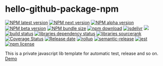 # hello-github-package-npm

[![NPM latest version][npm-latest-image]][npm-url]
[![NPM next version][npm-next-image]][npm-url]
[![NPM alpha version][npm-alpha-image]][npm-url]
[![NPM beta version][npm-beta-image]][npm-url]
[![NPM bundle size][npm-bundle-size-image]][npm-url]
[![npm download][download-image]][download-url]
[![jsdelivr][jsdelivr-image]][jsdelivr-url]
![][workflows-badge-image]
[![build status][travis-image]][travis-url]
[![libraries dependency status][libraries-status-image]][libraries-status-url]
[![libraries sourcerank][libraries-sourcerank-image]][libraries-sourcerank-url]
[![Coverage Status][coverage-image]][coverage-url]
[![Release date][release-date-image]][release-url]
[![rollup][rollup-image]][rollup-url]
[![semantic-release][semantic-image]][semantic-url]
[![jest][jest-image]][jest-url]
[![npm license][license-image]][download-url]

This is a private javascript lib template for automatic test, release and so on. [Demo][github-pages-url]

<!-- Links: -->
[npm-latest-image]: https://img.shields.io/npm/v/@cycjimmy/hello-github-package-npm/latest
[npm-next-image]: https://img.shields.io/npm/v/@cycjimmy/hello-github-package-npm/next
[npm-alpha-image]: https://img.shields.io/npm/v/@cycjimmy/hello-github-package-npm/alpha
[npm-beta-image]: https://img.shields.io/npm/v/@cycjimmy/hello-github-package-npm/beta
[npm-url]: https://npmjs.org/package/@cycjimmy/hello-github-package-npm
[npm-bundle-size-image]: https://img.shields.io/bundlephobia/min/@cycjimmy/hello-github-package-npm

[download-image]: https://img.shields.io/npm/dt/@cycjimmy/hello-github-package-npm
[download-url]: https://npmjs.org/package/@cycjimmy/hello-github-package-npm

[jsdelivr-image]: https://img.shields.io/jsdelivr/npm/hy/@cycjimmy/hello-github-package-npm
[jsdelivr-url]: https://www.jsdelivr.com/package/npm/@cycjimmy/hello-github-package-npm

[workflows-badge-image]: https://github.com/cycjimmy/hello-github-package-npm/workflows/Test%20CI/badge.svg
[travis-image]: https://img.shields.io/travis/cycjimmy/hello-github-package-npm
[travis-url]: https://travis-ci.org/cycjimmy/hello-github-package-npm

[libraries-status-image]: https://img.shields.io/librariesio/release/npm/@cycjimmy/hello-github-package-npm
[libraries-sourcerank-image]: https://img.shields.io/librariesio/sourcerank/npm/@cycjimmy/hello-github-package-npm
[libraries-status-url]: https://libraries.io/github/cycjimmy/hello-github-package-npm
[libraries-sourcerank-url]: https://libraries.io/npm/@cycjimmy%2Fhello-github-package-npm

[coverage-image]: https://img.shields.io/coveralls/github/cycjimmy/hello-github-package-npm
[coverage-url]: https://coveralls.io/github/cycjimmy/hello-github-package-npm

[release-date-image]: https://img.shields.io/github/release-date/cycjimmy/hello-github-package-npm
[release-url]: https://github.com/cycjimmy/hello-github-package-npm/releases

[rollup-image]: https://img.shields.io/github/package-json/dependency-version/cycjimmy/hello-github-package-npm/dev/rollup
[rollup-url]: https://github.com/rollup/rollup

[semantic-image]: https://img.shields.io/badge/%20%20%F0%9F%93%A6%F0%9F%9A%80-semantic--release-e10079.svg
[semantic-url]: https://github.com/semantic-release/semantic-release

[jest-image]: https://img.shields.io/badge/tested_with-jest-99424f.svg
[jest-url]: https://github.com/facebook/jest

[license-image]: https://img.shields.io/npm/l/@cycjimmy/hello-github-package-npm

[github-pages-url]: https://cycjimmy.github.io/hello-github-package-npm/
